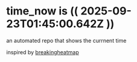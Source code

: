 # time_now is (( 2025-09-23T01:45:00.642Z ))

an automated repo that shows the currnent time

inspired by [breakingheatmap](https://github.com/breakingheatmap/breakingheatmap)